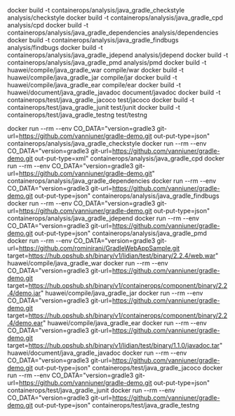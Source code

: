 docker build -t containerops/analysis/java_gradle_checkstyle analysis/checkstyle 
docker build -t containerops/analysis/java_gradle_cpd analysis/cpd
docker build -t containerops/analysis/java_gradle_dependencies analysis/dependencies
docker build -t containerops/analysis/java_gradle_findbugs analysis/findbugs
docker build -t containerops/analysis/java_gradle_jdepend analysis/jdepend
docker build -t containerops/analysis/java_gradle_pmd analysis/pmd
docker build -t huawei/compile/java_gradle_war compile/war
docker build -t huawei/compile/java_gradle_jar compile/jar
docker build -t huawei/compile/java_gradle_ear compile/ear
docker build -t huawei/document/java_gradle_javadoc document/javadoc
docker build -t containerops/test/java_gradle_jacoco test/jacoco
docker build -t containerops/test/java_gradle_junit test/junit
docker build -t containerops/test/java_gradle_testng test/testng

docker run --rm --env CO_DATA="version=gradle3 git-url=https://github.com/vanniuner/gradle-demo.git out-put-type=json" containerops/analysis/java_gradle_checkstyle
docker run --rm --env CO_DATA="version=gradle3 git-url=https://github.com/vanniuner/gradle-demo.git out-put-type=xml" containerops/analysis/java_gradle_cpd
docker run --rm --env CO_DATA="version=gradle3 git-url=https://github.com/vanniuner/gradle-demo.git" containerops/analysis/java_gradle_dependencies
docker run --rm --env CO_DATA="version=gradle3 git-url=https://github.com/vanniuner/gradle-demo.git out-put-type=json" containerops/analysis/java_gradle_findbugs
docker run --rm --env CO_DATA="version=gradle3 git-url=https://github.com/vanniuner/gradle-demo.git out-put-type=json" containerops/analysis/java_gradle_jdepend
docker run --rm --env CO_DATA="version=gradle3 git-url=https://github.com/vanniuner/gradle-demo.git out-put-type=json" containerops/analysis/java_gradle_pmd
docker run --rm --env CO_DATA="version=gradle3 git-url=https://github.com/rominirani/GradleWebAppSample.git target=https://hub.opshub.sh/binary/v1/lidian/test/binary/2.2.4/web.war" huawei/compile/java_gradle_war
docker run --rm --env CO_DATA="version=gradle3 git-url=https://github.com/vanniuner/gradle-demo.git target=https://hub.opshub.sh/binary/v1/containerops/component/binary/2.2.4/demo.jar" huawei/compile/java_gradle_jar
docker run --rm --env CO_DATA="version=gradle3 git-url=https://github.com/vanniuner/gradle-demo.git target=https://hub.opshub.sh/binary/v1/containerops/component/binary/2.2.4/demo.ear" huawei/compile/java_gradle_ear
docker run --rm --env CO_DATA="version=gradle3 git-url=https://github.com/vanniuner/gradle-demo.git target=https://hub.opshub.sh/binary/v1/lidian/test/binary/1.1.0/javadoc.tar" huawei/document/java_gradle_javadoc
docker run --rm --env CO_DATA="version=gradle3 git-url=https://github.com/vanniuner/gradle-demo.git out-put-type=json" containerops/test/java_gradle_jacoco
docker run --rm --env CO_DATA="version=gradle3 git-url=https://github.com/vanniuner/gradle-demo.git out-put-type=json" containerops/test/java_gradle_junit
docker run --rm --env CO_DATA="version=gradle3 git-url=https://github.com/vanniuner/gradle-demo.git out-put-type=json" containerops/test/java_gradle_testng
